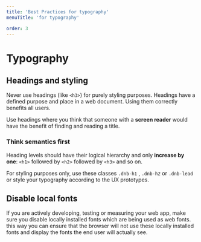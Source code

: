 ```yaml
---
title: 'Best Practices for typography'
menuTitle: 'for typography'

order: 3
---
```


# Typography

## Headings and styling

Never use headings (like `<h3>`) for purely styling purposes. Headings have a defined purpose and place in a web document. Using them correctly benefits all users.

Use headings where you think that someone with a **screen reader** would have the benefit of finding and reading a title.

### Think semantics first

Heading levels should have their logical hierarchy and only **increase by one**: `<h1>` followed by `<h2>` followed by `<h3>` and so on.

For styling purposes only, use these classes `.dnb-h1` , `.dnb-h2` or `.dnb-lead` or style your typography according to the UX prototypes.

## Disable local fonts

If you are actively developing, testing or measuring your web app, make sure you disable locally installed fonts which are being used as web fonts. this way you can ensure that the browser will not use these locally installed fonts and display the fonts the end user will actually see.

